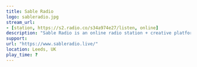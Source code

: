```yaml
---
title: Sable Radio
logo: sableradio.jpg
stream_url:
- [station, https://s2.radio.co/s34a974e27/listen, online]
description: "Sable Radio is an online radio station + creative platform made in Leeds."
support: 
url: "https://www.sableradio.live/"
location: Leeds, UK
play_time: ?
---
```

